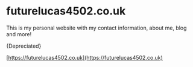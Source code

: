 # futurelucas4502.co.uk
This is my personal website with my contact information, about me, blog and more!

{Depreciated}

[https://futurelucas4502.co.uk](https://futurelucas4502.co.uk)
